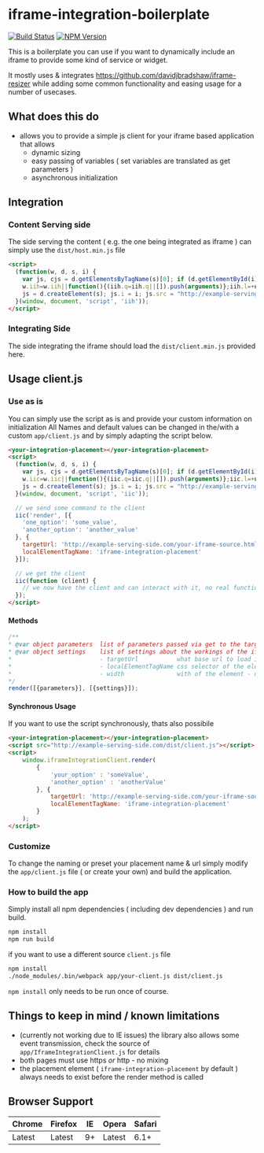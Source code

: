 # iframe-integration-boilerplate
[![Build Status](https://api.travis-ci.org/sparwelt/iframe-integration-boilerplate.png?branch=master)](https://travis-ci.org/sparwelt/iframe-integration-boilerplate)
[![NPM Version](https://badge.fury.io/js/%40sparwelt%2Fiframe-integration-boilerplate.svg)](https://www.npmjs.com/package/@sparwelt/iframe-integration-boilerplate)


This is a boilerplate you can use if you want to dynamically include an iframe to provide some kind of service or widget.

It mostly uses & integrates https://github.com/davidjbradshaw/iframe-resizer while adding some common functionality and easing usage for a number of usecases.

## What does this do

* allows you to provide a simple js client for your iframe based application that allows
    * dynamic sizing
    * easy passing of variables ( set variables are translated as get parameters )
    * asynchronous initialization

## Integration

### Content Serving side

The side serving the content ( e.g. the one being integrated as iframe ) can simply use the `dist/host.min.js` file

```html
<script>
  (function(w, d, s, i) {
    var js, cjs = d.getElementsByTagName(s)[0]; if (d.getElementById(i)) return;
    w.iih=w.iih||function(){(iih.q=iih.q||[]).push(arguments)};iih.l=+new Date;
    js = d.createElement(s); js.i = i; js.src = "http://example-serving-side.com/dist/host.min.js"; cjs.parentNode.insertBefore(js, cjs);
  }(window, document, 'script', 'iih'));
</script>
```

### Integrating Side

The side integrating the iframe should load the `dist/client.min.js` provided here.

## Usage client.js

### Use as is
You can simply use the script as is and provide your custom information on initialization
All Names and default values can be changed in the/with a custom `app/client.js` and by simply adapting the script below.  
```html
<your-integration-placement></your-integration-placement>
<script>
  (function(w, d, s, i) {
    var js, cjs = d.getElementsByTagName(s)[0]; if (d.getElementById(i)) return;
    w.iic=w.iic||function(){(iic.q=iic.q||[]).push(arguments)};iic.l=+new Date;
    js = d.createElement(s); js.i = i; js.src = "http://example-serving-side.com/dist/client.min.js"; cjs.parentNode.insertBefore(js, cjs);
  }(window, document, 'script', 'iic'));

  // we send some command to the client
  iic('render', [{
    'one_option': 'some_value',
    'another_option': 'another_value'
  }, {
    targetUrl: 'http://example-serving-side.com/your-iframe-source.html',
    localElementTagName: 'iframe-integration-placement'
  }]);

  // we get the client
  iic(function (client) {
    // we now have the client and can interact with it, no real functionality here as of now
  });
</script>
```
#### Methods
```javascript
/**
* @var object parameters  list of parameters passed via get to the target page
* @var object settings    list of settings about the workings of the iframe, all those default values can be set so this is for overriding & testing
*                         - targetUrl           what base url to load in the iframe
*                         - localElementTagName css selector of the element to transform
*                         - width               with of the element - default 100%
*/
render([{parameters}], [{settings}]);
```

#### Synchronous Usage
If you want to use the script synchronously, thats also possibile

```html
<your-integration-placement></your-integration-placement>
<script src="http://example-serving-side.com/dist/client.js"></script>
<script>
    window.iframeIntegrationClient.render(
        {
            'your_option' : 'someValue',
            'another_option' : 'anotherValue'
        }, {
            targetUrl: 'http://example-serving-side.com/your-iframe-source.html',
            localElementTagName: 'iframe-integration-placement'
        }
    );
</script>
```

### Customize
To change the naming or preset your placement name & url simply modify the `app/client.js` file ( or create your own) and build the application.

### How to build the app
Simply install all npm dependencies ( including dev dependencies ) and run build.

```bash
npm install
npm run build
```
if you want to use a different source `client.js` file
```bash
npm install
./node_modules/.bin/webpack app/your-client.js dist/client.js
```
`npm install` only needs to be run once of course.

## Things to keep in mind / known limitations
* (currently not working due to IE issues) the library also allows some event transmission, check the source of `app/IframeIntegrationClient.js` for details
* both pages must use https *or* http - no mixing
* the placement element ( `iframe-integration-placement` by default ) always needs to exist before the render method is called 

## Browser Support

Chrome|Firefox|IE|Opera|Safari
--- | --- | --- | --- | --- |
Latest|Latest|9+|Latest|6.1+|